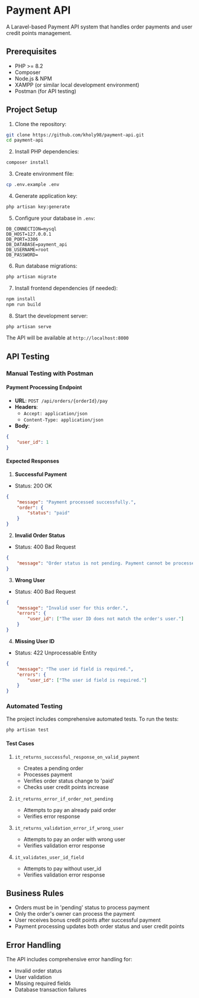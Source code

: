 # Payment API

A Laravel-based Payment API system that handles order payments and user credit points management.

## Prerequisites

- PHP >= 8.2
- Composer
- Node.js & NPM
- XAMPP (or similar local development environment)
- Postman (for API testing)

## Project Setup

1. Clone the repository:
```bash
git clone https://github.com/kholy98/payment-api.git
cd payment-api
```

2. Install PHP dependencies:
```bash
composer install
```

3. Create environment file:
```bash
cp .env.example .env
```

4. Generate application key:
```bash
php artisan key:generate
```

5. Configure your database in `.env`:
```env
DB_CONNECTION=mysql
DB_HOST=127.0.0.1
DB_PORT=3306
DB_DATABASE=payment_api
DB_USERNAME=root
DB_PASSWORD=
```

6. Run database migrations:
```bash
php artisan migrate
```

7. Install frontend dependencies (if needed):
```bash
npm install
npm run build
```

8. Start the development server:
```bash
php artisan serve
```

The API will be available at `http://localhost:8000`

## API Testing

### Manual Testing with Postman

#### Payment Processing Endpoint

- **URL**: `POST /api/orders/{orderId}/pay`
- **Headers**:
  - `Accept: application/json`
  - `Content-Type: application/json`
- **Body**:
```json
{
    "user_id": 1
}
```

#### Expected Responses

1. **Successful Payment**
- Status: 200 OK
```json
{
    "message": "Payment processed successfully.",
    "order": {
        "status": "paid"
    }
}
```

2. **Invalid Order Status**
- Status: 400 Bad Request
```json
{
    "message": "Order status is not pending. Payment cannot be processed."
}
```

3. **Wrong User**
- Status: 400 Bad Request
```json
{
    "message": "Invalid user for this order.",
    "errors": {
        "user_id": ["The user ID does not match the order's user."]
    }
}
```

4. **Missing User ID**
- Status: 422 Unprocessable Entity
```json
{
    "message": "The user id field is required.",
    "errors": {
        "user_id": ["The user id field is required."]
    }
}
```

### Automated Testing

The project includes comprehensive automated tests. To run the tests:

```bash
php artisan test
```

#### Test Cases

1. `it_returns_successful_response_on_valid_payment`
   - Creates a pending order
   - Processes payment
   - Verifies order status change to 'paid'
   - Checks user credit points increase

2. `it_returns_error_if_order_not_pending`
   - Attempts to pay an already paid order
   - Verifies error response

3. `it_returns_validation_error_if_wrong_user`
   - Attempts to pay an order with wrong user
   - Verifies validation error response

4. `it_validates_user_id_field`
   - Attempts to pay without user_id
   - Verifies validation error response

## Business Rules

- Orders must be in 'pending' status to process payment
- Only the order's owner can process the payment
- User receives bonus credit points after successful payment
- Payment processing updates both order status and user credit points

## Error Handling

The API includes comprehensive error handling for:
- Invalid order status
- User validation
- Missing required fields
- Database transaction failures

